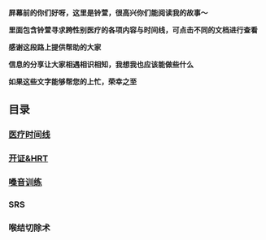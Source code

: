 **屏幕前的你们好呀，这里是铃萱，很高兴你们能阅读我的故事～**

**里面包含铃萱寻求跨性别医疗的各项内容与时间线，可点击不同的文档进行查看**

**感谢这段路上提供帮助的大家**

**信息的分享让大家相遇相识相知，我想我也应该能做些什么**

**如果这些文字能够帮您的上忙，荣幸之至**



## 目录

### [医疗时间线](时间线.md)

### [开证&HRT](开证与HRT记录.md)

### [嗓音训练](嗓音训练记录.md)

### SRS

### 喉结切除术
